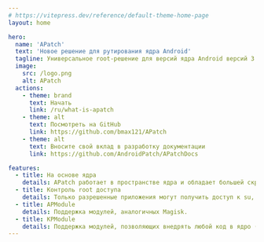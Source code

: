 ```yaml
---
# https://vitepress.dev/reference/default-theme-home-page
layout: home

hero:
  name: 'APatch'
  text: 'Новое решение для рутирования ядра Android'
  tagline: Универсальное root-решение для версий ядра Android версий 3.18 - 6.1
  image:
    src: /logo.png
    alt: APatch
  actions:
    - theme: brand
      text: Начать
      link: /ru/what-is-apatch
    - theme: alt
      text: Посмотреть на GitHub
      link: https://github.com/bmax121/APatch
    - theme: alt
      text: Вносите свой вклад в разработку документации
      link: https://github.com/AndroidPatch/APatchDocs

features:
  - title: На основе ядра
    details: APatch работает в пространстве ядра и обладает большей скрытностью и контролем, чем root в пользовательском пространстве.
  - title: Контроль root доступа
    details: Только разрешенные приложения могут получить доступ к su, все остальные приложения не будут знать о существовании su.
  - title: APModule
    details: Поддержка модулей, аналогичных Magisk.
  - title: KPModule
    details: Поддержка модулей, позволяющих внедрять любой код в ядро (требуется включение функций inline-hook и syscall-table-hook у ядра).
---
```

